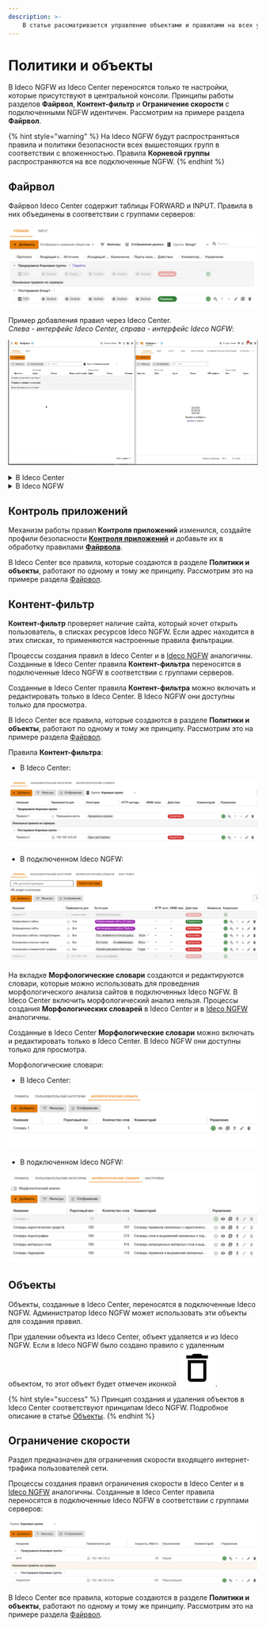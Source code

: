 ```yaml
---
description: >-
    В статье рассматривается управление объектами и правилами на всех устройствах, подключенных к Ideco Center.
---
```


# Политики и объекты

В Ideco NGFW из Ideco Center переносятся только те настройки, которые присутствуют в центральной консоли. Принципы работы разделов **Файрвол**, **Контент-фильтр** и **Ограничение скорости** с подключенными NGFW идентичен. Рассмотрим на примере раздела **Файрвол**.

{% hint style="warning" %}
На Ideco NGFW будут распространяться правила и политики безопасности всех вышестоящих групп в соответствии с вложенностью. Правила **Корневой группы** распространяются на все подключенные NGFW.
{% endhint %}

## Файрвол

Файрвол Ideco Center содержит таблицы FORWARD и INPUT. Правила в них объединены в соответствии с группами серверов:

![](/.gitbook/assets/cc-firewall1.png)

Пример добавления правил через Ideco Center.\
*Слева - интерфейс Ideco Сenter, справа - интерфейс Ideco NGFW*:

![](/.gitbook/assets/cc-firewall.gif)

<!-- ![](/.gitbook/assets/cc-firewall-gif.png) -->

<details>

<summary>В Ideco Center</summary>

Созданные в Ideco Center правила FORWARD отображаются в виде двух таблиц: **Начальные правила** и **Конечные правила**. Правила применяются на подключенных Ideco NGFW в следующем порядке: сначала - **Начальные правила** Ideco Center, затем - **Локальные правила** NGFW, затем - **Конечные правила** Ideco Center.

Чтобы созданное правило попало в таблицу **Начальные правила**, укажите в строке **Вид правила** значение **Предправило**. Если правило требуется разместить в таблице **Конечные правила**, выберите значение **Постправило**.

Правила можно включать и редактировать только в Ideco Center. В Ideco NGFW они доступны только для просмотра. Перемещать правила между таблицами **Начальные правила** и **Конечные правила** нельзя.

**Начальные правила** и **Конечные правила** в Ideco Center создаются для определенной группы серверов. Группа указывается при создании правила в строке **Группа серверов**.

Чтобы увидеть все правила, распространяющиеся на группу серверов, выберите название группы над таблицей:

![](/.gitbook/assets/cc-firewall1.gif)

<!-- В таблице отобразятся все правила, распространяющиеся на выбранную группу, с учетом вложенности групп. -->

Чтобы изменить группу серверов, на которую распространяется правило, нажмите на ![](/.gitbook/assets/icon-edit.png) и измените группу в соответствующей строке.

</details>

<details>

<summary>В Ideco NGFW</summary>

Таблица в Ideco NGFW визуально делится на три части: верхняя, средняя и нижняя.

![](/.gitbook/assets/cc-firewall2.png)

В верхнюю и нижнюю часть переносятся правила из подключенного Ideco Center. Управление этими правилами в Ideco NGFW невозможно. *Верхняя* часть соответствует таблице **Начальные правила** в Ideco Center. *Нижняя* часть - таблице **Конечные правила**.

В *средней* части находятся **Локальные правила**, которые создаются администратором NGFW в самом NGFW.

{% hint style="success" %}
**Локальные правила на серверах Ideco NGFW** не видны в интерфейсе Ideco Center. \
Для просмотра перейдите в раздел **Серверы**, нажмите на ![](/.gitbook/assets/icon-eye.png) в строке с нужным Ideco NGFW и перейдите в раздел **Файрвол**.
{% endhint %}

</details>

## Контроль приложений

Механизм работы правил **Контроля приложений** изменился, создайте профили безопасности **[Контроля приложений](/settings-cc/security-profiles.md#контроль-приложений)** и добавьте их в обработку правилами **[Файрвола](/settings-cc/policies-and-objects.md#файрвол)**.

В Ideco Center все правила, которые создаются в разделе **Политики и объекты**, работают по одному и тому же принципу. Рассмотрим это на примере раздела [Файрвол](/settings-cc/policies-and-objects.md#fairvol).

## Контент-фильтр

**Контент-фильтр** проверяет наличие сайта, который хочет открыть пользователь, в списках ресурсов Ideco NGFW. Если адрес находится в этих списках, то применяются настроенные правила фильтрации.

Процессы создания правил в Ideco Center и в [Ideco NGFW](/settings/access-rules/content-filter/rules.md) аналогичны. Созданные в Ideco Center правила **Контент-фильтра** переносятся в подключенные Ideco NGFW в соответствии с группами серверов.

Созданные в Ideco Center правила **Контент-фильтра** можно включать и редактировать только в Ideco Center. В Ideco NGFW они доступны только для просмотра.

В Ideco Center все правила, которые создаются в разделе **Политики и объекты**, работают по одному и тому же принципу. Рассмотрим это на примере раздела [Файрвол](/settings-cc/policies-and-objects.md#fairvol).

Правила **Контент-фильтра**:

* В Ideco Center:

![](/.gitbook/assets/cc-content-filter.png)

* В подключенном Ideco NGFW:

![](/.gitbook/assets/content-filter30.png)

На вкладке **Морфологические словари** создаются и редактируются словари, которые можно использовать для проведения морфологического анализа сайтов в подключенных Ideco NGFW. В Ideco Center включить морфологический анализ нельзя. Процессы создания **Морфологических словарей** в Ideco Center и в [Ideco NGFW](/settings/access-rules/content-filter/morphological-dictionaries.md) аналогичны.

Созданные в Ideco Center **Морфологические словари** можно включать и редактировать только в Ideco Center. В Ideco NGFW они доступны только для просмотра.

Морфологические словари:

* В Ideco Center:

![](/.gitbook/assets/cc-content-filter1.png)

* В подключенном Ideco NGFW:

![](/.gitbook/assets/content-filter31.png)

## Объекты

Объекты, созданные в Ideco Center, переносятся в подключенные Ideco NGFW. Администратор Ideco NGFW может использовать эти объекты для создания правил.

При удалении объекта из Ideco Center, объект удаляется и из Ideco NGFW. Если в Ideco NGFW было создано правило с удаленным объектом, то этот объект будет отмечен иконкой ![](/.gitbook/assets/icon-delete.png).

{% hint style="success" %}
Принцип создания и удаления объектов в Ideco Center соответствуют принципам Ideco NGFW. Подробное описание в статье [Объекты](/settings/access-rules/aliases.md).
{% endhint %}

## Ограничение скорости

Раздел предназначен для ограничения скорости входящего интернет-трафика пользователей сети.

Процессы создания правил ограничения скорости в Ideco Center и в [Ideco NGFW](/settings/access-rules/shaper.md) аналогичны. Созданные в Ideco Center правила переносятся в подключенные Ideco NGFW в соответствии с группами серверов:

![](/.gitbook/assets/cc_shaper.png)

В Ideco Center все правила, которые создаются в разделе **Политики и объекты**, работают по одному и тому же принципу. Рассмотрим это на примере раздела [Файрвол](/settings-cc/policies-and-objects.md#fairvol).

